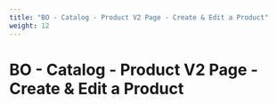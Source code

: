```yaml
---
title: "BO - Catalog - Product V2 Page - Create & Edit a Product"
weight: 12
---
```


# BO - Catalog - Product V2 Page - Create & Edit a Product
